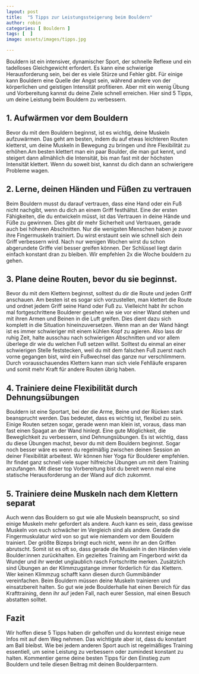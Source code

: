 ```yaml
---
layout: post
title:  "5 Tipps zur Leistungssteigerung beim Bouldern"
author: robin
categories: [ Bouldern ]
tags: [  ]
image: assets/images/tipps.jpg

---
```


Bouldern ist ein intensiver, dynamischer Sport, der schnelle Reflexe und ein tadelloses Gleichgewicht erfordert. Es kann eine schwierige Herausforderung sein, bei der es viele Stürze und Fehler gibt. Für einige kann Bouldern eine Quelle der Angst sein, während andere von der körperlichen und geistigen Intensität profitieren. Aber mit ein wenig Übung und Vorbereitung kannst du deine Ziele schnell erreichen. Hier sind 5 Tipps, um deine Leistung beim Bouldern zu verbessern.

## 1. Aufwärmen vor dem Bouldern
Bevor du mit dem Bouldern beginnst, ist es wichtig, deine Muskeln aufzuwärmen. Das geht am besten, indem du auf etwas leichteren Routen kletterst, um deine Muskeln in Bewegung zu bringen und ihre Flexibilität zu erhöhen.Am besten klettert man ein paar Boulder, die man gut kennt, und steigert dann allmählich die Intensität, bis man fast mit der höchsten Intensität klettert. Wenn du soweit bist, kannst du dich dann an schwierigere Probleme wagen.
 
## 2. Lerne, deinen Händen und Füßen zu vertrauen
Beim Bouldern musst du darauf vertrauen, dass eine Hand oder ein Fuß nicht nachgibt, wenn du dich an einem Griff festhältst. Eine der ersten Fähigkeiten, die du entwickeln müsst, ist das Vertrauen in deine Hände und Füße zu gewinnen. Dies gibt dir mehr Sicherheit und Vertrauen, gerade auch bei höheren Abschnitten. Nur die wenigsten Menschen haben je zuvor ihre Fingermuskeln trainiert. Du wirst erstaunt sein wie schnell sich dein Griff verbessern wird. Nach nur wenigen Wochen wirst du schon abgerundete Griffe viel besser greifen können. Der Schlüssel liegt darin einfach konstant dran zu bleiben. Wir empfehlen 2x die Woche bouldern zu gehen.

## 3. Plane deine Routen, bevor du sie beginnst.
Bevor du mit dem Klettern beginnst, solltest du dir die Route und jeden Griff anschauen. Am besten ist es sogar sich vorzustellen, man klettert die Route und ordnet jedem Griff seine Hand oder Fuß zu. Vielleicht habt ihr schon mal fortgeschrittene Boulderer gesehen wie sie vor einer Wand stehen und mit ihren Armen und Beinen in die Luft greifen. Dies dient dazu sich komplett in die Situation hineinzuversetzen. Wenn man an der Wand hängt ist es immer schwieriger mit einem kühlen Kopf zu agieren. Also lass dir ruhig Zeit, halte ausschau nach schwierigen Abschnitten und vor allem überlege dir wie du welchen Fuß setzen willst. Solltest du einmal an einer schwierigen Stelle feststecken, weil du mit dem falschen Fuß zuerst nach vorne gegangen bist, wird ein Fußwechsel das ganze nur verschlimmern. Durch vorausschauendes Klettern kann man sich viele Fehlläufe ersparen und somit mehr Kraft für andere Routen übrig haben.
 
## 4. Trainiere deine Flexibilität durch Dehnungsübungen
Bouldern ist eine Sportart, bei der die Arme, Beine und der Rücken stark beansprucht werden. Das bedeutet, dass es wichtig ist, flexibel zu sein. Einige Routen setzen sogar, gerade wenn man klein ist, voraus, dass man fast einen Spagat an der Wand hinlegt. Eine gute Möglichkeit, die Beweglichkeit zu verbessern, sind Dehnungsübungen. Es ist wichtig, dass du diese Übungen machst, bevor du mit dem Bouldern beginnst. Sogar noch besser wäre es wenn du regelmäßig zwischen deinen Session an deiner Flexibilität arbeitest. Wir können hier Yoga für Boulderer empfehlen. Ihr findet ganz schnell viele super hilfreiche Übungen um mit dem Training anzufangen. Mit dieser top Vorbereitung bist du bereit wenn mal eine statische Herausforderung an der Wand auf dich zukommt.

## 5. Trainiere deine Muskeln nach dem Klettern separat
Auch wenn das Bouldern so gut wie alle Muskeln beansprucht, so sind einige Muskeln mehr gefordert als andere. Auch kann es sein, dass gewisse Muskeln von euch schwächer im Vergleich sind als andere. Gerade die Fingermuskulatur wird von so gut wie niemandem vor dem Bouldern trainiert. Der größte Bizeps bringt euch nicht, wenn ihr an den Griffen abrutscht. Somit ist es oft so, dass gerade die Muskeln in den Händen viele Boulder:innen zurückhalten. Ein gezieltes Training am Fingerbord wirkt da Wunder und ihr werdet unglaublich rasch Fortschritte merken. Zusätzlich sind Übungen an der Klimmzugstange immer förderlich für das Klettern. Wer keinen Klimmzug schafft kann diesen durch Gummibänder vereinfachen. Beim Bouldern müssen deine Muskeln trainieren und einsatzbereit halten. So gut wie jede Boulderhalle hat einen Bereich für das Krafttraining, denn ihr auf jeden Fall, nach eurer Session, mal einen Besuch abstatten solltet.

## Fazit
Wir hoffen diese 5 Tipps haben dir geholfen und du konntest einige neue Infos mit auf dem Weg nehmen. Das wichtigste aber ist, dass du konstant am Ball bleibst. Wie bei jedem anderen Sport auch ist regelmäßiges Training essentiell, um seine Leistung zu verbessern oder zumindest konstant zu halten. 
Kommentier gerne deine besten Tipps für den Einstieg zum Bouldern und teile diesen Beitrag mit deinen Boulderparntern.